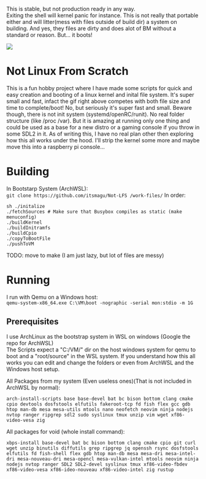 This is stable, but not production ready in any way. <br>
Exiting the shell will kernel panic for instance.
This is not really that portable either and will litter(mess with files outside of build dir) a system on building.
And yes, they files are dirty and does alot of BM without a standard or reason. But... it boots!

![](docs/img/linuxinashell.gif)
# Not Linux From Scratch
This is a fun hobby project where I have made some scripts for quick and easy creation and booting
of a linux kernel and inital file system. It's super small and fast, infact the gif right above
competes with both file size and time to complete/boot! No, but seriously it's super fast and small.
Beware though, there is not init system (systemd/openRC/runit). No real folder structure (like /proc /var).
But it is amazing at running only one thing and could be used as a base for a new distro or a gaming console if
you throw in some SDL2 in it. As of writing this, I have no real plan other then exploring how this all works 
under the hood. I'll strip the kernel some more and maybe move this into a raspberry pi console... <br>

# Building
In Bootstarp System (ArchWSL): <br>
```git clone https://github.com/itsmagu/Not-LFS /work-files/```
In order: <br>
```
sh ./initalize
./fetchSources # Make sure that Busybox compiles as static (make menuconfig)
./buildKernel
./buildInitramfs
./buildCpio
./copyToBootFile
./pushToVM
```
TODO: move to make (I am just lazy, but lot of files are messy) <br>

# Running
I run with Qemu on a Windows host: <br>
```qemu-system-x86_64.exe C:\VM\boot -nographic -serial mon:stdio -m 1G```

## Prerequisites
I use ArchLinux as the bootstrap system in WSL on windows (Google the repo for ArchWSL)<br>
The Scripts expect a "C:/VM/" dir on the host windows system for qemu to boot
and a "root/source" in the WSL system. If you understand how this all works you can
edit and change the folders or even from ArchWSL and the Windows host setup. <br>

All Packages from my system (Even useless ones)(That is not included in ArchWSL by normal):
```
arch-install-scripts base base-devel bat bc bison bottom clang cmake cpio devtools dosfstools elfutils fakeroot-tcp fd fish flex gcc gdb htop man-db mesa mesa-utils mtools nano neofetch neovim ninja nodejs nvtop ranger ripgrep sdl2 sudo syslinux tmux unzip vim wget xf86-video-vesa zig
```
All packages for void (whole install command):
```
xbps-install base-devel bat bc bison bottom clang cmake cpio git curl wget unzip binutils diffutils grep ripgrep jq openssh rsync dosfstools elfutils fd fish-shell flex gdb htop man-db mesa mesa-dri mesa-intel-dri mesa-nouveau-dri mesa-opencl mesa-vulkan-intel mtools neovim ninja nodejs nvtop ranger SDL2 SDL2-devel syslinux tmux xf86-video-fbdev xf86-video-vesa xf86-ideo-nouveau xf86-video-intel zig rustup
```

